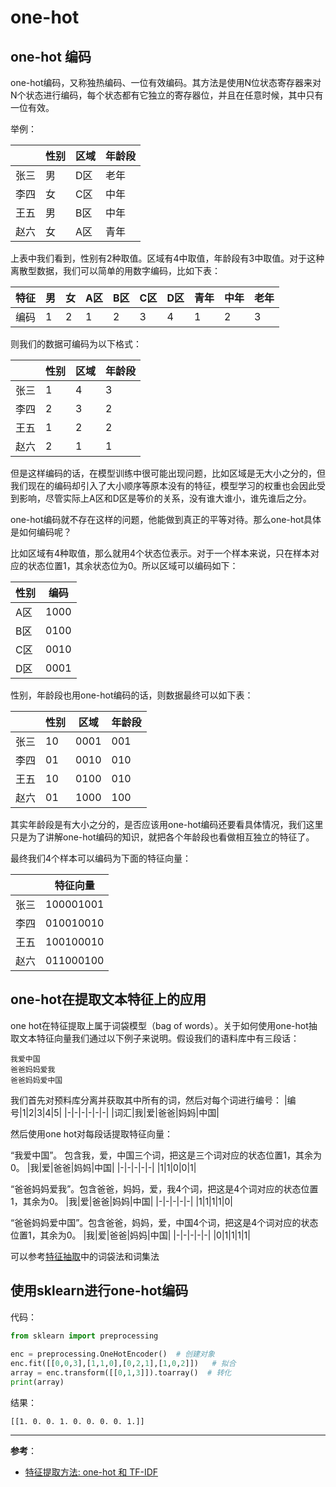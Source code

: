 # one-hot

## one-hot 编码
one-hot编码，又称独热编码、一位有效编码。其方法是使用N位状态寄存器来对N个状态进行编码，每个状态都有它独立的寄存器位，并且在任意时候，其中只有一位有效。

举例：

||性别|区域|年龄段|
|---|---|---|---|
|张三|男|D区|老年|
|李四|女|C区|中年|
|王五|男|B区|中年|
|赵六|女|A区|青年|

上表中我们看到，性别有2种取值。区域有4中取值，年龄段有3中取值。对于这种离散型数据，我们可以简单的用数字编码，比如下表：

|特征|男|女|A区|B区|C区|D区|青年|中年|老年|
|-|-|-|-|-|-|-|-|-|-|
|编码|1|2|1|2|3|4|1|2|3|

则我们的数据可编码为以下格式：

||性别|区域|年龄段|
|---|---|---|---|
|张三|1|4|3|
|李四|2|3|2|
|王五|1|2|2|
|赵六|2|1|1|

但是这样编码的话，在模型训练中很可能出现问题，比如区域是无大小之分的，但我们现在的编码却引入了大小顺序等原本没有的特征，模型学习的权重也会因此受到影响，尽管实际上A区和D区是等价的关系，没有谁大谁小，谁先谁后之分。

one-hot编码就不存在这样的问题，他能做到真正的平等对待。那么one-hot具体是如何编码呢？

比如区域有4种取值，那么就用4个状态位表示。对于一个样本来说，只在样本对应的状态位置1，其余状态位为0。所以区域可以编码如下：

|性别|编码|
|---|---|
|A区|1000|
|B区|0100|
|C区|0010|
|D区|0001|

性别，年龄段也用one-hot编码的话，则数据最终可以如下表：

||性别|区域|年龄段|
|---|---|---|---|
|张三|10|0001|001|
|李四|01|0010|010|
|王五|10|0100|010|
|赵六|01|1000|100|

其实年龄段是有大小之分的，是否应该用one-hot编码还要看具体情况，我们这里只是为了讲解one-hot编码的知识，就把各个年龄段也看做相互独立的特征了。

最终我们4个样本可以编码为下面的特征向量：

||特征向量|
|-|-|
|张三|100001001|
|李四|010010010|
|王五|100100010|
|赵六|011000100|

## one-hot在提取文本特征上的应用

one hot在特征提取上属于词袋模型（bag of words）。关于如何使用one-hot抽取文本特征向量我们通过以下例子来说明。假设我们的语料库中有三段话：
```
我爱中国
爸爸妈妈爱我
爸爸妈妈爱中国
```
我们首先对预料库分离并获取其中所有的词，然后对每个词进行编号：
|编号|1|2|3|4|5|
|-|-|-|-|-|-|
|词汇|我|爱|爸爸|妈妈|中国|

然后使用one hot对每段话提取特征向量：

“我爱中国”。 
包含我，爱，中国三个词，把这是三个词对应的状态位置1，其余为0。
|我|爱|爸爸|妈妈|中国|
|-|-|-|-|-|
|1|1|0|0|1|

“爸爸妈妈爱我”。包含爸爸，妈妈，爱，我4个词，把这是4个词对应的状态位置1，其余为0。
|我|爱|爸爸|妈妈|中国|
|-|-|-|-|-|
|1|1|1|1|0|

“爸爸妈妈爱中国”。包含爸爸，妈妈，爱，中国4个词，把这是4个词对应的状态位置1，其余为0。
|我|爱|爸爸|妈妈|中国|
|-|-|-|-|-|
|0|1|1|1|1|

可以参考[特征抽取](/documents/特征抽取.md)中的词袋法和词集法

## 使用sklearn进行one-hot编码

代码：
```python
from sklearn import preprocessing  
      
enc = preprocessing.OneHotEncoder()  # 创建对象
enc.fit([[0,0,3],[1,1,0],[0,2,1],[1,0,2]])   # 拟合
array = enc.transform([[0,1,3]]).toarray()  # 转化
print(array)
```
结果：
```
[[1. 0. 0. 1. 0. 0. 0. 0. 1.]]
```


---
**参考**：  
* [特征提取方法: one-hot 和 TF-IDF](https://www.cnblogs.com/lianyingteng/p/7755545.html)



